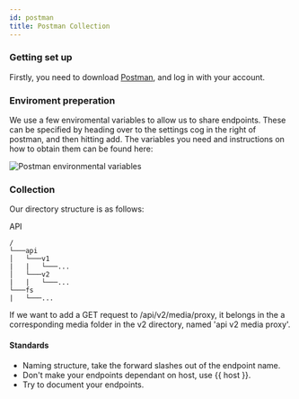 ```yaml
---
id: postman
title: Postman Collection
---
```


### Getting set up

Firstly, you need to download [Postman](https://www.getpostman.com/downloads/), and log in with your account.

### Enviroment preperation

We use a few enviromental variables to allow us to share endpoints. These can be specified by heading over to the settings cog in the right of postman, and then hitting add. The variables you need and instructions on how to obtain them can be found here:

![Postman environmental variables](assets/postman-variables.png "Postman environmental variables")

### Collection

Our directory structure is as follows:

API

```
/
└───api
│   └───v1
|   |   └───...
│   └───v2
|   |   └───...
└───fs
|   └───...
```

If we want to add a GET request to /api/v2/media/proxy, it belongs in the a corresponding media folder in the v2 directory, named 'api v2 media proxy'.

#### Standards
* Naming structure, take the forward slashes out of the endpoint name.
* Don't make your endpoints dependant on host, use {{ host }}.
* Try to document your endpoints.

